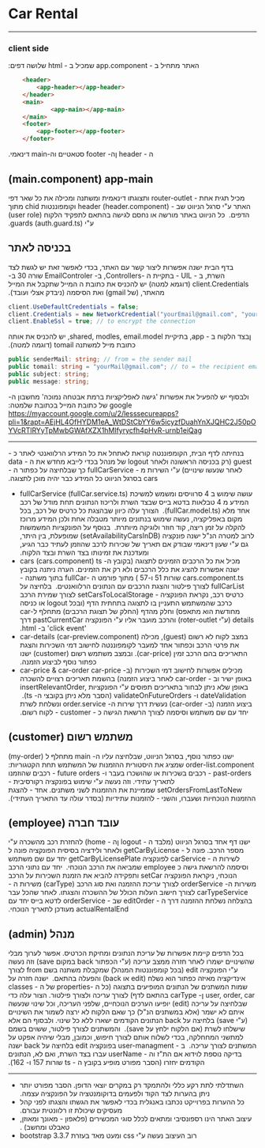 # Car Rental
***
### client side 
&#x202b; האתר מתחיל ב - app.component שמכיל ב  - html שלושה דפים:   
```html
    <header>
        <app-header></app-header>
    </header>
    <main>
            <app-main></app-main> 
    </main>
    <footer>
        <app-footer></app-footer>
    </footer>
```
&#x202b; ה - header ןה- footer סטאטיים וה-main דינאמי.
## (main.component) app-main
&#x202b; מכיל תגית אחת - router-outlet ותצוגתו דינאמית ומשתנה ומכילה את כל שאר דפי האתר ע"י סרגל הניווט שב - header   (header.component) וקומפוננטות chid מתוך הדפים.
&#x202b; כל הניווט באתר מורשה או נחסם לגישה בהתאם לתפקיד הלקוח (user role) ע"י guards (auth.guard.ts).
## בכניסה לאתר
&#x202b; בדף הבית ישנה אפשרות ליצור קשר עם האתר, בכדי לאפשר זאת יש לגשת לצד השרת, ב - UIL - בתקיית ה -Controllers, ב- EmailControler שורה 30 ב- client.Credentials (דוגמא למטה) יש להכניס את כתובת ה המייל שתקבל את המייל מהאתר, (של gmail) ואת הסיסמה (ניבדק אצלי ועובד).
```csharp
client.UseDefaultCredentials = false;
client.Credentials = new NetworkCredential("yourEmail@gmail.com", "your password"); // the sender email address & sender password
client.EnableSsl = true; // to encrypt the connection
```
&#x202b; ןבצד הלקוח ב - app, בתיקיית shared, modles, email.model, יש להכניס את אותה כתובת מייל למשתנה tomail (דוגמה למטה).
```typeScript
public senderMail: string; // from = the sender mail
public tomail: string = "yourMail@gmail.com"; // to = the recipient email
public subject: string;
public message: string;
```
&#x202b; ולבסוף יש להפעיל את אפשרות 'גישה לאפליקציות ברמת אבטחה נמוכה' מחשבון ה-google של כתובת המייל בכתובת שלמטה:
https://myaccount.google.com/u/2/lesssecureapps?pli=1&rapt=AEjHL4OfHYDM1eA_WtDStCbYY6w5icyzfDuahYnXJQHC2J50pOYVcRTlRYyTpMwbGWAfXZX1hMlfyrycfh4pHvR-urnb1eiQag
***
&#x202b; בנחיתה לדף הבית, הקומפוננטה קוראת לאתחל את כל המידע הרלוואנטי לאתר כ -guest (רק בכניסה הראשונה ולאחר logout של מנהל בכדי לייבא מחדש את ה - data לאחר שנעשו שינויים) ע"י השירות מ - fullCarService כך שבלחיצה על כפתור ה - cars בסרגל הניווט כל המידע כבר יהיה מוכן לתצוגה.
*  fullCarService (fullCar.service.ts)
&#x202b; עושה שימוש ב 4 סרוויסים ומשמש למשיכת המידע מ 4 טבלאות בדטא בייס שבצד השרת ולריכוז הנתונים תחת מודל של רכב אחד מלא (fullCar.model.ts).
&#x202b; הצורך עלה כיוון שבהצגת כל כרטיס של רכב, בכל מקום באפליקציה, נעשה שימוש בנתונים מיותר מטבלה אחת ולכן המידע מרוכז להקלה על זמן ריצה, קוד חוזר ולוגיקה מיותרת.
&#x202b; בנוסף על הפונקציות המשמשות לרוב למטרה הנ"ל ישנה פונקציה (setAvailabilityCarsInDB) שמופעלת, בין היתר, גם ע"י שעון דינאמי שבודק אם תאריך של שכירות לרכב שהוזמן לעתיד כבר הגיע,  ומעדכנת את זמינותו בצד השרת ובצד הלקוח.
* cars (cars.component)
&#x202b; מכיל את כל הרכבים הזמינים לתצוגה (בקובץ ה- ts ישנה אפשרות להציג את כלל הרכבים ולא רק את הזמינים. הערה ניתנה בקובץ cars.component.ts שורות 51 ו-57 ) מתוך פורמט ה -fullCar בתוך משתנה - fullCarList לצורך פילטור והצגת הרכבים עם הנתונים הרלוואנטים.
&#x202b; בלחיצה על כרטיס רכב, נקראת הפונקציה - setCarsToLocalStorage לצורך שמירת הרכב כרכב שהמשתמש התעניין בו לתצוגה בתחתית הדף (ובכל logout או כניסה מחודשת הוא מתאפס) וחלק מהדף (החלק של תצוגת הרכבים) מתחלף לcar-details (ע"י roter-outlet) והרכב מועבר אליו ע"י הפונקציה pastCurrentCar דרך 'click event' ב- html.
* car-details (car-preview.component)
&#x202b; במצב לקוח לא רשום (guest), מכילה את פרטי הרכב וכפתור אחד למעבר לקומפוננטה לחישוב דמי השכירות והצגת התאריכים בהם הרכב זמין (car-price). ובמצב משתמש רשום (customer) ישנו כפתור נוסף לביצוע הזמנה.
* car-price & car-order
&#x202b; מכילים אפשרות לחישוב דמי השכירות (ב- car-price באופן ישיר וב - car-order לאחר ביצוע הזמנה) בהשמת תאריכים רצויים להשכרה באופן שלא ניתן לבחור בתאריכים תפוסים ע"י הפונקציות   insertRelevantOrder, dateValidation ו- validateOnFutureOrders (הסבר מלא ניתן בקובצי ה- ts).
&#x202b; ביצוע הזמנה (ב- car-order)  נעשית דרך שירות ה- order.service ונשלחת לשרת יחד עם שם משתמש וסיסמה לצורך הרשאת הגישה כ - customer - לקוח רשום.
## &#x202b; משתמש רשום (customer)
&#x202b; ישנו כפתור נוסף, בסרגל הניווט, שבלחיצה עליו ה- main מתחלף ל (my-order) order-list.component שמציג את היסטורית ההזמנות של המשתמש תחת הקטגוריות: past-orders - רכבים בשכירות או שהושכרו בעבר ו- future orders - רכבים שהוזמנו לתאריך עתידי. וזה נעשה ע"י שימוש בפונקציה רקורסיבית - setOrdersFromLastToNew שממיינת את ההזמנות לשני משתנים. אחד - להצגת ההזמנות הנוכחיות ושעברו, והשני - להזמנות עתידיות (בסדר עולה עד התאריך העתידי).
## &#x202b; עובד חברה (employee)
&#x202b; ישנו דף אחד בסרגל הניווט (מלבד ה - logout ןה - home) להחזרת רכב מהשכרה ע"י מספר הרכב. פונה ל - getCarByLicense ולאחר ולידציה בסיסית הפונקציה פונה  ל לשירות ה - carService לפונקציה getCarByLicensePlate יחד עם שם משתמש וסיסמה להרשאת גישה כ employee שמביאה את הרכב הנוכחי.
&#x202b; יחד עם נתוני הרכב הנוכחי, ניקראת הפונקציה setCar ותפקידה להביא את הזמנת השכירות על הרכב משירות ה- orderService לצורך עריכת ההזמנה ואת סוג הרכב (carType) משירות ה - carTypeService לצורך חישוב העלות הכולל של ההשכרה והצגתו. לאחר שהכל עבר בהצלחה נשלחת ההזמנה דרך ה - editOrder שב - orderService לדטא בייס יחד עם actualRentalEnd מעודכן לתאריך הנוכחי.
## &#x202b; מנהל (admin)
&#x202b; בכל הדפים קיימת אפשרות של עריכת הנתונים ומחיקת הכרטיס. אפשר לערוך מבלי שהשינויים ישמרו לאחר חזרה ממצב עריכה (ע"י הכפתור back במקום save) וזה נעשה ע"י הפונקציה edit (בכל קומפוננטות המנהל) שמקבלת משתנה בשם from לצורך אינדיקציה מאיזה כפתור הוא נשלח (edit או back) והפעלה בהתאם.
&#x202b; ישנה חזרה על שמות המשתנים של הנתונים המופיעים בתצוגה (כל ה -properties של ה - classes user, order, car ן- carType בהתאם לדף) לצורך עריכה ולצורך פילטור. הצור עלה כדי שבלחיצה על עריכה (edit) יופיעו הערכים הנוכחיים, שלפני העריכה, וכל שינוי שנעשה איתם לא ישמר (אלא במשתנים הנ"ל) כך שאם הלקוח לא ירצה לשמור את השינויים (ע"י save) בלחיצה על back הנתונים הקודמים ישארו ללא כל שינוי. ולבסוף הם אלא שישלחו לשרת (אם הלקוח ילחץ על save).
&#x202b; והמשתנים לצורך פילטור, ששוים בשמם למתשני המחחלקה, בכדי לשלוח אותם לצורך חיפוש, וכמובן, מבלי שיהיה אפקט על המשתנים לצורך עריכה.
&#x202b; ב - user-managment בפונקציה edit בלחיצה על back ישנה בדיקה נוספת לוידוא אם הת"ז וה - userName עברו בצד השרת, ואם לא, הנתונים הקודמים יחזרו (הסבר מפורט מופיע בקובץ ה - ts שורות 157 ו- 162).

*** 
* &#x202b; השתדלתי לתת רקע כללי ולהתמקד רק במקרים יוצאי הדופן. הסבר מפורט יותר ניתן בהערות לצד הקוד ולפעמים בדוקומנטציה על הפונקציה עצמה.
* &#x202b; כל ההערות בפרוייקט נכתבו באנגלית בכדי לאפשר את הגשתו והצגתו לפני קהל מעסיקים שיכולת זו רלוונטית עבורם.
* &#x202b; עיצוב האתר הינו רספונסיבי ומתאים לכלל סוגי המכשירים (פלאפון - מאונך ומאוזן, טאבלט ומחשב) .
* &#x202b; רוב העיצוב נעשה ע"י css ומעט מאד בעזרת bootstrap 3.3.7